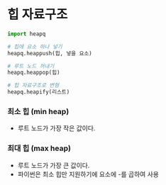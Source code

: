 # 힙 자료구조

```py
import heapq

# 힙에 요소 하나 넣기
heapq.heappush(힙, 넣을 요소)

# 루트 노드 꺼내기
heapq.heappop(힙)

# 힙 자료구조로 변형
heapq.heapify(리스트)
```

### 최소 힙 (min heap)

- 루트 노드가 가장 작은 값이다.

### 최대 힙 (max heap)

- 루트 노드가 가장 큰 값이다.
- 파이썬은 최소 힙만 지원하기에 요소에 -를 곱하여 사용
